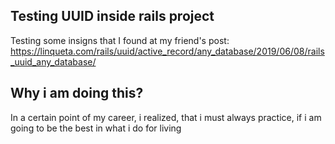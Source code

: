 ## Testing UUID inside rails project
Testing some insigns that I found at my friend's post: https://linqueta.com/rails/uuid/active_record/any_database/2019/06/08/rails_uuid_any_database/

## Why i am doing this?
In a certain point of my career, i realized, that i must always practice, if i am going to be the best in what i do for living
